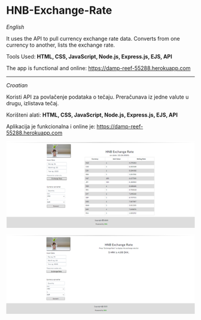 # HNB-Exchange-Rate

_English_

It uses the API to pull currency exchange rate data. Converts from one currency to another, lists the exchange rate.

Tools Used: **HTML, CSS, JavaScript, Node.js, Express.js, EJS, API**

The app is functional and online: https://damp-reef-55288.herokuapp.com

********************************************

_Croatian_

Koristi API za povlačenje podataka o tečaju. 
Preračunava iz jedne valute u drugu, izlistava tečaj.

Korišteni alati: **HTML, CSS, JavaScript, Node.js, Express.js, EJS, API**

Aplikacija je funkcionalna i online je: https://damp-reef-55288.herokuapp.com

![alt text](https://github.com/suncica-negra/HNB-Exchange-Rate/blob/master/public/exchange1.png)

![alt text](https://github.com/suncica-negra/HNB-Exchange-Rate/blob/master/public/exchange2.png)
